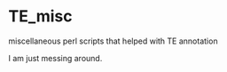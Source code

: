 TE_misc
=======

miscellaneous perl scripts that helped with TE annotation

I am just messing around.
